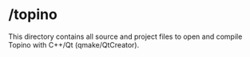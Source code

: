 # /topino
This directory contains all source and project files to open and compile Topino with C++/Qt (qmake/QtCreator).
